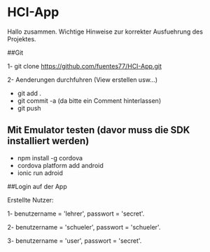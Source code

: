 # HCI-App

Hallo zusammen. Wichtige Hinweise zur korrekter Ausfuehrung des Projektes. 


##Git

1- git clone https://github.com/fuentes77/HCI-App.git

2- Aenderungen durchfuhren (View erstellen usw...)
-  git add .
- git commit -a  (da bitte ein Comment hinterlassen)
- git push


## Mit Emulator testen (davor muss die SDK installiert werden)

- npm install -g cordova
- cordova platform add android
- ionic run adroid


##Login auf der App

 Erstellte Nutzer:

  1- benutzername = 'lehrer', passwort = 'secret'.
  
  2- benutzername = 'schueler', passwort = 'schueler'.
  
  3- benutzername = 'user', passwort = 'secret'.
